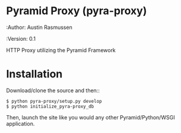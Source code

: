 Pyramid Proxy (pyra-proxy)
==========

:Author:
    Austin Rasmussen

:Version: 0.1


HTTP Proxy utilizing the Pyramid Framework


Installation
============

Download/clone the source and then::

    $ python pyra-proxy/setup.py develop
    $ python initialize_pyra-proxy_db
    
Then, launch the site like you would any other Pyramid/Python/WSGI application.
